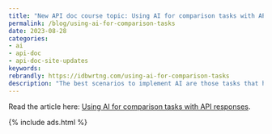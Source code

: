 ```yaml
---
title: "New API doc course topic: Using AI for comparison tasks with API responses"
permalink: /blog/using-ai-for-comparison-tasks
date: 2023-08-28
categories:
- ai
- api-doc
- api-doc-site-updates
keywords: 
rebrandly: https://idbwrtng.com/using-ai-for-comparison-tasks
description: "The best scenarios to implement AI are those tasks that humans perform poorly but robots perform excellently. One of these task domains is comparative analysis, specifically comparing two sets of information to identify inconsistencies. API responses can be complex, with a wide variety of fields that can be returned depending on the request. As humans, it can be hard to compare large amounts of text quickly, but AI tools might be good at this task."
---
```


Read the article here: [Using AI for comparison tasks with API responses](/ai/docapis_ai_comparison_tasks.html).

{% include ads.html %}

